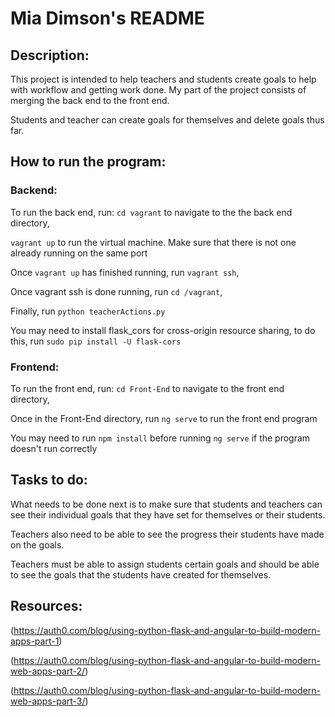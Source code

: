 # Mia Dimson's README

## Description:

This project is intended to help teachers and students create goals to help with workflow and getting work done. My part of the project consists of merging the back end to the front end.

Students and teacher can create goals for themselves and delete goals thus far.

## How to run the program:

### Backend:

To run the back end, run:
`cd vagrant` to navigate to the the back end directory,

`vagrant up` to run the virtual machine. Make sure that there is not one already running on the same port

Once `vagrant up` has finished running, run `vagrant ssh`,

Once vagrant ssh is done running, run `cd /vagrant`,

Finally, run `python teacherActions.py`

You may need to install flask_cors for cross-origin resource sharing, to do this, run `sudo pip install -U flask-cors`


### Frontend:

To run the front end, run:
`cd Front-End` to navigate to the front end directory,

Once in the Front-End directory, run `ng serve` to run the front end program

You may need to run `npm install` before running `ng serve` if the program doesn't run correctly


## Tasks to do:

What needs to be done next is to make sure that students and teachers can see their individual goals that they have set for themselves or their students.

Teachers also need to be able to see the progress their students have made on the goals.

Teachers must be able to assign students certain goals and should be able to see the goals that the students have created for themselves.


## Resources:

(https://auth0.com/blog/using-python-flask-and-angular-to-build-modern-apps-part-1)

(https://auth0.com/blog/using-python-flask-and-angular-to-build-modern-web-apps-part-2/)

(https://auth0.com/blog/using-python-flask-and-angular-to-build-modern-web-apps-part-3/)
